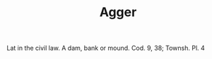 ---
title: Agger
permalink: "/definitions/agger.html"
body: Lat in the civil law. A dam, bank or mound. Cod. 9, 38; Townsh. Pl. 4
published_at: '2018-07-07'
layout: post
---